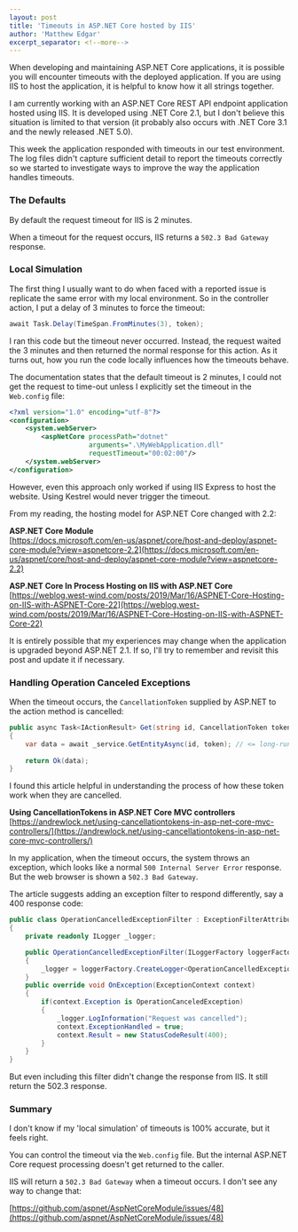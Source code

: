 ```yaml
---
layout: post
title: 'Timeouts in ASP.NET Core hosted by IIS'
author: 'Matthew Edgar'
excerpt_separator: <!--more-->
---
```


When developing and maintaining ASP.NET Core applications, it is possible you will encounter timeouts with the deployed application. If you are using IIS to host the application, it is helpful to know how it all strings together.

<!--more-->

I am currently working with an ASP.NET Core REST API endpoint application hosted using IIS. It is developed using .NET Core 2.1, but I don't believe this situation is limited to that version (it probably also occurs with .NET Core 3.1 and the newly released .NET 5.0). 

This week the application responded with timeouts in our test environment. The log files didn't capture sufficient detail to report the timeouts correctly so we started to investigate ways to improve the way the application handles timeouts.

### The Defaults

By default the request timeout for IIS is 2 minutes. 

When a timeout for the request occurs, IIS returns a `502.3 Bad Gateway` response.

### Local Simulation

The first thing I usually want to do when faced with a reported issue is replicate the same error with my local environment. So in the controller action, I put a delay of 3 minutes to force the timeout:

```csharp
await Task.Delay(TimeSpan.FromMinutes(3), token);
```

I ran this code but the timeout never occurred. Instead, the request waited the 3 minutes and then returned the normal response for this action. As it turns out, how you run the code locally influences how the timeouts behave.

The documentation states that the default timeout is 2 minutes, I could not get the request to time-out unless I explicitly set the timeout in the `Web.config` file:

```xml
<?xml version="1.0" encoding="utf-8"?>
<configuration>
    <system.webServer>
        <aspNetCore processPath="dotnet"
                    arguments=".\MyWebApplication.dll"
                    requestTimeout="00:02:00"/>
    </system.webServer>
</configuration>
```

However, even this approach only worked if using IIS Express to host the website. Using Kestrel would never trigger the timeout.

From my reading, the hosting model for ASP.NET Core changed with 2.2:

**ASP.NET Core Module**  
[https://docs.microsoft.com/en-us/aspnet/core/host-and-deploy/aspnet-core-module?view=aspnetcore-2.2](https://docs.microsoft.com/en-us/aspnet/core/host-and-deploy/aspnet-core-module?view=aspnetcore-2.2)

**ASP.NET Core In Process Hosting on IIS with ASP.NET Core**  
[https://weblog.west-wind.com/posts/2019/Mar/16/ASPNET-Core-Hosting-on-IIS-with-ASPNET-Core-22](https://weblog.west-wind.com/posts/2019/Mar/16/ASPNET-Core-Hosting-on-IIS-with-ASPNET-Core-22)

It is entirely possible that my experiences may change when the application is upgraded beyond ASP.NET 2.1. If so, I'll try to remember and revisit this post and update it if necessary.

### Handling Operation Canceled Exceptions 

When the timeout occurs, the `CancellationToken` supplied by ASP.NET to the action method is cancelled:

```csharp
public async Task<IActionResult> Get(string id, CancellationToken token)
{
    var data = await _service.GetEntityAsync(id, token); // <= long-running task
    
    return Ok(data);
}
```
I found this article helpful in understanding the process of how these token work when they are cancelled. 

**Using CancellationTokens in ASP.NET Core MVC controllers**  
[https://andrewlock.net/using-cancellationtokens-in-asp-net-core-mvc-controllers/](https://andrewlock.net/using-cancellationtokens-in-asp-net-core-mvc-controllers/)

In my application, when the timeout occurs, the system throws an exception, which looks like a normal `500 Internal Server Error` response. But the web browser is shown a `502.3 Bad Gateway`. 

The article suggests adding an exception filter to respond differently, say a 400 response code:

```csharp
public class OperationCancelledExceptionFilter : ExceptionFilterAttribute
{
    private readonly ILogger _logger;

    public OperationCancelledExceptionFilter(ILoggerFactory loggerFactory)
    {
        _logger = loggerFactory.CreateLogger<OperationCancelledExceptionFilter>();
    }
    public override void OnException(ExceptionContext context)
    {
        if(context.Exception is OperationCanceledException)
        {
            _logger.LogInformation("Request was cancelled");
            context.ExceptionHandled = true;
            context.Result = new StatusCodeResult(400);
        }
    }
}
```

But even including this filter didn't change the response from IIS. It still return the 502.3 response.

### Summary

I don't know if my 'local simulation' of timeouts is 100% accurate, but it feels right. 

You can control the timeout via the `Web.config` file. But the internal ASP.NET Core request processing doesn't get returned to the caller.

IIS will return a `502.3 Bad Gateway` when a timeout occurs. I don't see any way to change that:

[https://github.com/aspnet/AspNetCoreModule/issues/48](https://github.com/aspnet/AspNetCoreModule/issues/48)

